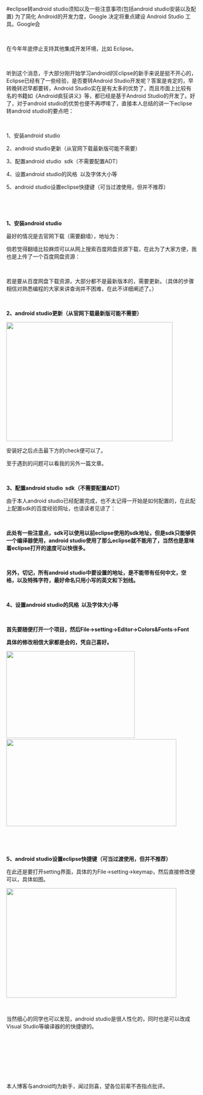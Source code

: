 #eclipse转android studio须知以及一些注意事项(包括android studio安装以及配置)
为了简化 Android的开发力度，Google 决定将重点建设 Android Studio 工具。Google会

 

在今年年底停止支持其他集成开发环境，比如 Eclipse。

 

听到这个消息，于大部分刚开始学习android的Eclipse的新手来说是挺不开心的，Eclipse已经有了一些经验，是否要转Android Studio开发呢？答案是肯定的，早转晚转迟早都要转，Android Studio实在是有太多的优势了，而且市面上比较有名的书籍如《Android疯狂讲义》等，都已经是基于Android Studio的开发了。好了，对于android studio的优势也便不再啰嗦了，直接本人总结的讲一下eclipse转android studio的要点吧：

 

1、安装android studio

2、android studio更新（从官网下载最新版可能不需要）

3、配置android studio  sdk（不需要配置ADT）

4、设置android studio的风格  以及字体大小等

5、android studio设置eclipse快捷键（可当过渡使用，但并不推荐）

 

 

**1、安装android studio**

最好的情况是去官网下载（需要翻墙），地址为：

倘若觉得翻墙比较麻烦可以从网上搜索百度网盘资源下载，在此为了大家方便，我也是上传了一个百度网盘资源：



 

若是要从百度网盘下载资源，大部分都不是最新版本的，需要更新。（具体的步骤相信对熟悉编程的大家来讲查询并不困难，在此不详细阐述了。）

 

**2、android studio更新（从官网下载最新版可能不需要）**

<img alt="" class="has" height="315" src="https://img-blog.csdn.net/20150919203529716?watermark/2/text/aHR0cDovL2Jsb2cuY3Nkbi5uZXQv/font/5a6L5L2T/fontsize/400/fill/I0JBQkFCMA==/dissolve/70/gravity/Center" width="440">

安装好之后点击最下方的check便可以了。

至于遇到的问题可以看我的另外一篇文章。

 

**3、配置android studio  sdk（不需要配置ADT）**

由于本人android studio已经配置完成，也不太记得一开始是如何配置的，在此配上配置sdk的百度经验网址，也请读者见谅了：

 

**此处有一些注意点，sdk可以使用以前eclipse使用的sdk地址，但是sdk只能够供一个编译器使用，android studio使用了那么eclipse就不能用了，当然也是意味着eclipse打开的速度可以快很多。**

 

**另外，切记，所有android studio中要设置的地址，是不能带有任何中文，空格，以及特殊字符，最好命名只用小写的英文和下划线。**

 

**4、设置android studio的风格  以及字体大小等**

 

**首先要随便打开一个项目，然后File-&gt;setting-&gt;Editor-&gt;Colors&amp;Fonts-&gt;Font**

**具体的修改相信大家都是会的，凭自己喜好。**

**<img alt="" class="has" height="230" src="https://img-blog.csdn.net/20150919205310416?watermark/2/text/aHR0cDovL2Jsb2cuY3Nkbi5uZXQv/font/5a6L5L2T/fontsize/400/fill/I0JBQkFCMA==/dissolve/70/gravity/Center" width="340">   <img alt="" class="has" height="230" src="https://img-blog.csdn.net/20150919205255592?watermark/2/text/aHR0cDovL2Jsb2cuY3Nkbi5uZXQv/font/5a6L5L2T/fontsize/400/fill/I0JBQkFCMA==/dissolve/70/gravity/Center" width="450">**

 

 

**5、android studio设置eclipse快捷键（可当过渡使用，但并不推荐）**

在此还是要打开setting界面，具体的为File-&gt;setting-&gt;keymap，然后直接修改便可以，具体如图。

<img alt="" class="has" height="290" src="https://img-blog.csdn.net/20150919205754454?watermark/2/text/aHR0cDovL2Jsb2cuY3Nkbi5uZXQv/font/5a6L5L2T/fontsize/400/fill/I0JBQkFCMA==/dissolve/70/gravity/Center" width="450">

 

当然细心的同学也可以发现，android studio是很人性化的，同时也是可以改成 Visual Studio等编译器的的快捷键的。

 

 

 

 

本人博客与android均为新手，闻过则喜，望各位前辈不吝指点批评。

 

 

 

 

 